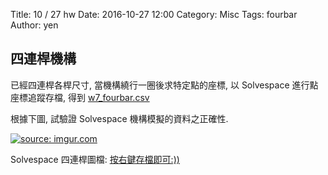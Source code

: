 Title: 10 / 27 hw
Date: 2016-10-27 12:00
Category: Misc
Tags: fourbar
Author: yen



## 四連桿機構
<!-- PELICAN_END_SUMMARY -->

已經四連桿各桿尺寸, 當機構繞行一圈後求特定點的座標, 以 Solvespace 進行點座標追蹤存檔, 得到
<a href="./../10.27/w7_fourbar.csv">w7_fourbar.csv</a>


根據下圖, 試驗證 Solvespace 機構模擬的資料之正確性.

<a href="http://imgur.com/3R53BDI"><img src="http://i.imgur.com/3R53BDI.png" title="source: imgur.com" /></a>


Solvespace 四連桿圖檔:
<a href="./../10.27/w7_fourbar.slvs">按右鍵存檔即可:))</a>
